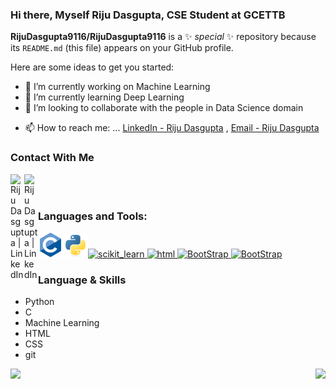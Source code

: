 ### Hi there, Myself Riju Dasgupta, CSE Student at GCETTB


**RijuDasgupta9116/RijuDasgupta9116** is a ✨ _special_ ✨ repository because its `README.md` (this file) appears on your GitHub profile.

Here are some ideas to get you started:

- 🔭 I’m currently working on Machine Learning
- 🌱 I’m currently learning Deep Learning
- 👯 I’m looking to collaborate with the people in Data Science domain
<!-- 🤔 I’m looking for help with ...
- 💬 Ask me about ...
-->
- 📫 How to reach me: ... [LinkedIn - Riju Dasgupta](https://www.linkedin.com/in/riju-dasgupta/) , [Email - Riju Dasgupta](rijudasgupta9116@gmail.com)
<!-- 😄 Pronouns: ...
- ⚡ Fun fact: ...
-->
### Contact With Me
[<img align="left" alt="Riju Dasgupta | LinkedIn" width="22px" src="https://cdn.jsdelivr.net/npm/simple-icons@v3/icons/linkedin.svg" />][linkedin]
[<img align="left" alt="Riju Dasgupta | LinkedIn" width="22px" src="https://cdn.jsdelivr.net/npm/simple-icons@3.13.0/icons/gmail.svg" />][email]
<br>
<br>

<h3 align="left">Languages and Tools:</h3>

<p align="left"><a href="https://www.cprogramming.com/" target="_blank"><img src="https://raw.githubusercontent.com/devicons/devicon/master/icons/c/c-original.svg" alt="c" width="40" height="40"/></a><a href="https://www.python.org" target="_blank"><img src="https://raw.githubusercontent.com/devicons/devicon/master/icons/python/python-original.svg" alt="python" width="40" height="40"/></a><a href="https://scikit-learn.org/" target="_blank"><img src="https://upload.wikimedia.org/wikipedia/commons/0/05/Scikit_learn_logo_small.svg" alt="scikit_learn" width="40" height="40"/></a><a href="https://html.com/" target="_blank"> <img src="https://www.vectorlogo.zone/logos/w3_html5/w3_html5-icon.svg" alt="html" width="40" height="40"/></a><a href="https://getbootstrap.com/" target="_blank"> <img src="https://www.vectorlogo.zone/logos/getbootstrap/getbootstrap-icon.svg" alt="BootStrap" width="40" height="40"/></a><a href="https://git-scm.com/" target="_blank"> <img src="https://www.vectorlogo.zone/logos/git-scm/git-scm-icon.svg" alt="BootStrap" width="40" height="40"/></a></p>


<h3 align="left"> Language & Skills </h3>

- Python
- C
- Machine Learning
- HTML
- CSS
- git

<p>
<a herf="https://github.com/anuraghazra/github-readme-stats">
<img align="left" src="https://github-readme-stats.vercel.app/api?username=RijuDasgupta9116&count_private=true&show_icons=true&theme=merko" />
</a>


  
<a herf="https://github.com/anuraghazra/github-readme-stats">
<img align="right" src="https://github-readme-stats.vercel.app/api/top-langs/?username=RijuDasgupta9116&layout=compact&langs_count=10&theme=merko" />
</a>
</P

[linkedin]: https://www.linkedin.com/in/riju-dasgupta/
[email]: rijudasgupta9116@gmail.com
